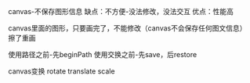 canvas-不保存图形信息
缺点：不方便-没法修改，没法交互
优点：性能高

canvas里面的图形，只要画完了，不能修改（canvas不会保存任何图文信息）
擦了重画

使用路径之前-先beginPath
使用交换之前-先save，后restore

canvas变换
 rotate
 translate
 scale
